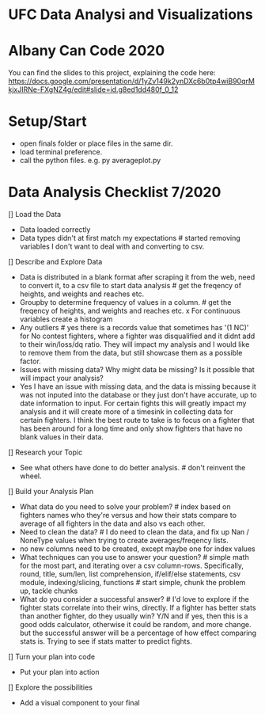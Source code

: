 # UFC Data Analysi and Visualizations
# Albany Can Code 2020

You can find the slides to this project, explaining the code here: https://docs.google.com/presentation/d/1yZv149k2ynDXc6b0tp4wiB90qrMkjxJIRNe-FXgNZ4g/edit#slide=id.g8ed1dd480f_0_12

# Setup/Start
- open finals folder or place files in the same dir.
- load terminal preference.
- call the python files. e.g. py averageplot.py

# Data Analysis Checklist 7/2020
[] Load the Data
- Data loaded correctly
- Data types didn't at first match my expectations # started removing variables I don't want to deal with and converting to csv.

[] Describe and Explore Data
- Data is distributed in a blank format after scraping it from the web, need to convert it, 
to a csv file to start data analysis # get the freqency of heights, and weights and reaches etc.
- Groupby to determine frequency of values in a column. # get the freqency of heights, and weights and reaches etc.
x For continuous variables create a histogram
- Any outliers # yes there is a records value that sometimes has '(1 NC)' for No contest fighters, where a fighter was disqualified and it didnt add to their win/loss/dq ratio. They will impact my analysis and I would like to remove them from the data, but still showcase them as a possible factor.
- Issues with missing data? Why might data be missing? Is it possible that will impact your analysis?
- Yes I have an issue with missing data, and the data is missing because it was not inputed into the database or they just don't have accurate, up to date information to input. For certain fights this will greatly impact my analysis and it will create more of a timesink in collecting data for certain fighters. I think the best route to take is to focus on a fighter that has been around for a long time and only show fighters that have no blank values in their data.

[] Research your Topic
- See what others have done to do better analysis. # don't reinvent the wheel.

[] Build your Analysis Plan
- What data do you need to solve your problem? # index based on fighters names who they're versus and how their stats compare to average of
all fighters in the data and also vs each other.
- Need to clean the data? # I do need to clean the data, and fix up Nan / NoneType values when trying to create averages/freqency lists.
- no new columns need to be created, except maybe one for index values
- What techniques can you use to answer your question? # simple math for the most part, and iterating over a csv column-rows. Specifically, round, title, sum/len, list comprehension, if/elif/else statements, csv module, indexing/slicing, functions # start simple, chunk the problem up, tackle chunks
- What do you consider a successful answer? # I'd love to explore if the fighter stats correlate into their wins, directly.  If a fighter has better stats than another fighter, do they usually win? Y/N and if yes, then this is a good odds calculator, otherwise it could be random, and more change. but the successful answer will be a percentage of how effect comparing stats is. Trying to see if stats matter to predict fights.

[] Turn your plan into code
- Put your plan into action

[] Explore the possibilities
- Add a visual component to your final
